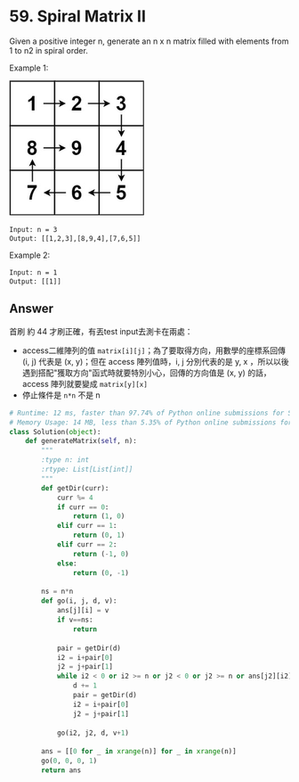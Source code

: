 # 59. Spiral Matrix II
Given a positive integer n, generate an n x n matrix filled with elements from 1 to n2 in spiral order.

Example 1:

![](imgs/59.jpg)

```
Input: n = 3
Output: [[1,2,3],[8,9,4],[7,6,5]]
```
Example 2:
```
Input: n = 1
Output: [[1]]
```
## Answer

首刷  約 44 才刷正確，有丟test input去測卡在兩處：
* access二維陣列的值 `matrix[i][j]`；為了要取得方向，用數學的座標系回傳 (i, j) 代表是 (x, y)；但在 access 陣列值時，i, j 分別代表的是 y, x ，所以以後遇到搭配"獲取方向"函式時就要特別小心，回傳的方向值是 (x, y) 的話，access 陣列就要變成 `matrix[y][x]`
* 停止條件是 `n*n` 不是 n

```python
# Runtime: 12 ms, faster than 97.74% of Python online submissions for Spiral Matrix II.
# Memory Usage: 14 MB, less than 5.35% of Python online submissions for Spiral Matrix II.
class Solution(object):
    def generateMatrix(self, n):
        """
        :type n: int
        :rtype: List[List[int]]
        """
        def getDir(curr):
            curr %= 4
            if curr == 0:
                return (1, 0)
            elif curr == 1:
                return (0, 1)
            elif curr == 2:
                return (-1, 0)
            else:
                return (0, -1)
            
        ns = n*n
        def go(i, j, d, v):
            ans[j][i] = v
            if v==ns:
                return
            
            pair = getDir(d)
            i2 = i+pair[0]
            j2 = j+pair[1]
            while i2 < 0 or i2 >= n or j2 < 0 or j2 >= n or ans[j2][i2] != 0:
                d += 1
                pair = getDir(d)
                i2 = i+pair[0]
                j2 = j+pair[1]
                
            go(i2, j2, d, v+1)
        
        ans = [[0 for _ in xrange(n)] for _ in xrange(n)]
        go(0, 0, 0, 1)
        return ans
```